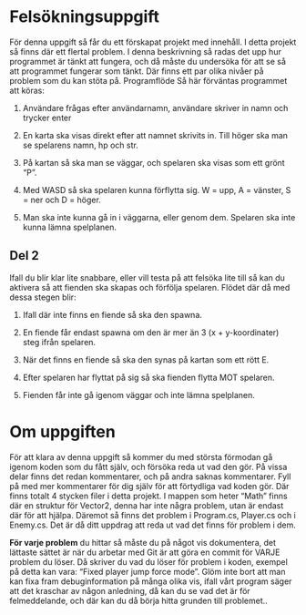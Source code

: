 # Felsökningsuppgift
För denna uppgift så får du ett förskapat projekt med innehåll. I detta projekt så
finns där ett flertal problem. I denna beskrivning så radas det upp hur programmet
är tänkt att fungera, och då måste du undersöka för att se så att programmet
fungerar som tänkt. Där finns ett par olika nivåer på problem som du kan stöta på.
Programflöde
Så här förväntas programmet att köras:
1. Användare frågas efter användarnamn, användare skriver in namn och
trycker enter

2. En karta ska visas direkt efter att namnet skrivits in. Till höger ska man se
spelarens namn, hp och str.

3. På kartan så ska man se väggar, och spelaren ska visas som ett grönt “P”.

4. Med WASD så ska spelaren kunna förflytta sig. W = upp, A = vänster, S = ner
och D = höger.

5. Man ska inte kunna gå in i väggarna, eller genom dem. Spelaren ska inte
kunna lämna spelplanen.

## Del 2
Ifall du blir klar lite snabbare, eller vill testa på att felsöka lite till så kan du aktivera
så att fienden ska skapas och förfölja spelaren. Flödet där då med dessa stegen blir:
1. Ifall där inte finns en fiende så ska den spawna.

2. En fiende får endast spawna om den är mer än 3 (x + y-koordinater) steg ifrån
spelaren.

3. När det finns en fiende så ska den synas på kartan som ett rött E.

4. Efter spelaren har flyttat på sig så ska fienden flytta MOT spelaren.

5. Fienden får inte gå igenom väggar och inte lämna spelplanen.

# Om uppgiften
För att klara av denna uppgift så kommer du med största förmodan gå igenom koden
som du fått själv, och försöka reda ut vad den gör. På vissa delar finns det redan
kommentarer, och på andra saknas kommentarer. Fyll på med mer kommentarer för
dig själv för att förtydliga vad koden gör.
Där finns totalt 4 stycken filer i detta projekt. I mappen som heter “Math” finns där
en struktur för Vector2, denna har inte några problem, utan är endast där för att
hjälpa. Däremot så finns det problem i Program.cs, Player.cs och i Enemy.cs. Det är
då ditt uppdrag att reda ut vad det finns för problem i dem.

**För varje problem** du hittar så måste du på något vis dokumentera, det lättaste sättet
är när du arbetar med Git är att göra en commit för VARJE problem du löser. Då
skriver du vad du löser för problem i koden, exempel på detta kan vara: “Fixed player
jump force mode”.
Glöm inte bort att man kan fixa fram debuginformation på många olika vis, ifall vårt
program säger att det kraschar av någon anledning, då kan du se vad det är för
felmeddelande, och där kan du då börja hitta grunden till problemet..